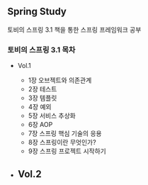 ## Spring Study
토비의 스프링 3.1 책을 통한 스프링 프레임워크 공부

### 토비의 스프링 3.1 목차
- Vol.1
  - 1장 오브젝트와 의존관계
  - 2장 테스트
  - 3장 템플릿
  - 4장 예외
  - 5장 서비스 추상화
  - 6장 AOP
  - 7장 스프링 핵심 기술의 응용
  - 8장 스프링이란 무엇인가?
  - 9장 스프링 프로젝트 시작하기

- Vol.2
  - 
